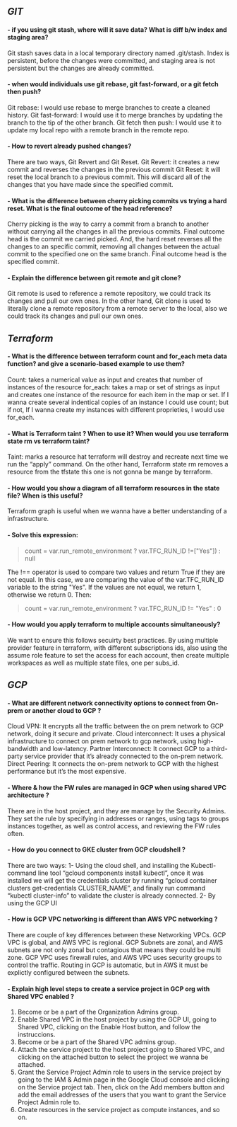 ## *GIT*
#### -  if you using git stash, where will it save data? What is diff b/w index and staging area?
Git stash saves data in a local temporary directory named .git/stash.
Index is persistent, before the changes were committed, and staging area is not persistent but the changes are already committed.

#### - when would individuals use git rebase, git fast-forward, or a git fetch then push?
Git rebase: I would use rebase to merge branches to create a cleaned history.
Git fast-forward: I would use it to merge branches by updating the branch to the tip of the other branch.
Git fetch then push: I would use it to update my local repo with a remote branch in the remote repo.

#### - How to revert already pushed changes?
There are two ways, Git Revert and Git Reset.
Git Revert: it creates a new commit and reverses the changes in the previous commit
Git Reset: it  will reset the local branch to a previous commit. This will discard all of the changes that you have made since the specified commit.

#### - What is the difference between cherry picking commits vs trying a hard reset. What is the final outcome of the head reference?
Cherry picking is the way to carry a commit from a branch to another without carrying all the changes in all the previous commits. Final outcome head is the commit we carried picked.
And, the hard reset reverses all the changes to an specific commit, removing all changes between the actual commit to the specified one on the same branch. Final outcome head is the specified commit.

#### - Explain the difference between git remote and git clone?
Git remote is used to reference a remote repository, we could track its changes and pull our own ones.
In the other hand, Git clone is used to literally clone a remote repository from a remote server to the local,
also we could track its changes and pull our own ones.


## *Terraform*

#### - What is the difference between terraform count and for_each meta data function? and give a scenario-based example to use them?
Count: takes a numerical value as input and creates that number of instances of the resource
for_each: takes a map or set of strings as input and creates one instance of the resource for each item in the map or set.
If I wanna create several indentical copies of an instance I could use count; but if not, If I wanna create my instances with different proprieties, I would use for_each.

#### - What is Terraform taint ? When to use it? When would you use terraform state rm vs terraform taint?
Taint: marks a resource hat terraform will destroy and recreate next time we run the “apply” command.
On the other hand, Terraform state rm removes a resource from the tfstate	this one is not gonna be mange by terraform.

#### - How would you show a diagram of all terraform resources in the state file? When is this useful?
Terraform graph is useful when we wanna have a better understanding of a infrastructure.

#### - Solve this expression:
> count = var.run_remote_environment ? var.TFC_RUN_ID !=["Yes"]) : null 

The !== operator is used to compare two values and return True if they are not equal.
In this case, we are comparing the value of the var.TFC_RUN_ID variable to the string "Yes".
If the values are not equal, we return 1, otherwise we return 0. Then:

> count = var.run_remote_environment ? var.TFC_RUN_ID != "Yes" : 0

#### - How would you apply terraform to multiple accounts simultaneously?
We want to ensure this follows secuirty best practices.
By using multiple provider feature in terraform, with different subscriptions ids, also using the assume role feature to set the access for each account,
then create multiple workspaces as well as multiple state files, one per subs_id.


## *GCP*

#### - What are different network connectivity options to connect from On-prem or another cloud to GCP ?
Cloud VPN: It encrypts all the traffic between the on prem network to GCP network, doing it secure and private.
Cloud interconnect: It uses a physical infrastructure to connect on prem network to gcp network, using high-bandwidth and low-latency.
Partner Interconnect: It connect GCP to a third-party service provider that it’s already connected to the on-prem network.
Direct Peering: It connects the on-prem network to GCP with the highest performance but it’s the most expensive.

#### - Where & how the FW rules are managed in GCP when using shared VPC architecture ?
There are in the host project, and they are manage by the Security Admins. They set the rule by specifying in addresses or ranges, using tags to groups instances together, as well as control access, and reviewing the FW rules often.

#### - How do you connect to GKE cluster from GCP cloudshell ?
There are two ways:
1- Using the cloud shell, and installing the Kubectl-command line tool “gcloud components install kubectl”, once it was installed we will get the credentials cluster by running “gcloud container clusters get-credentials CLUSTER_NAME”, and finally run command “kubectl cluster-info” to validate the cluster is already connected.
2- By using the GCP UI

#### - How is GCP VPC networking is different than AWS VPC networking ?
There are couple of key differences  between these Networking VPCs.
GCP VPC is global, and AWS VPC is regional.
GCP Subnets are zonal, and AWS subnets are not only zonal but contagious that means they could be multi zone.
GCP VPC uses firewall rules, and AWS VPC uses security groups to control the traffic.
Routing in GCP is automatic, but in AWS it must be explictly configured between the subnets.

#### - Explain high level steps to create a service project in GCP org with Shared VPC enabled ?
1. Become or be a part of the Organization Admins group.
2. Enable Shared VPC in the host project by using the GCP UI, going to Shared VPC, clicking on the Enable Host button, and follow the instruccions.
3. Become or be a part of the Shared VPC admins group.
4. Attach the service project to the host project going to Shared VPC, and clicking on the attached button to select the project we wanna be attached.
5. Grant the Service Project Admin role to users in the service project by going to the IAM & Admin page in the Google Cloud console and clicking on the Service project tab. Then, click on the Add members button and add the email addresses of the users that you want to grant the Service Project Admin role to.
6. Create resources in the service project as compute instances, and so on.
